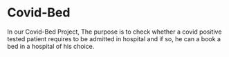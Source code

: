 # Covid-Bed

In our Covid-Bed Project, The purpose is to check whether a covid positive tested patient requires to be admitted in hospital and if so, he can a book a bed in a hospital of his choice. 
